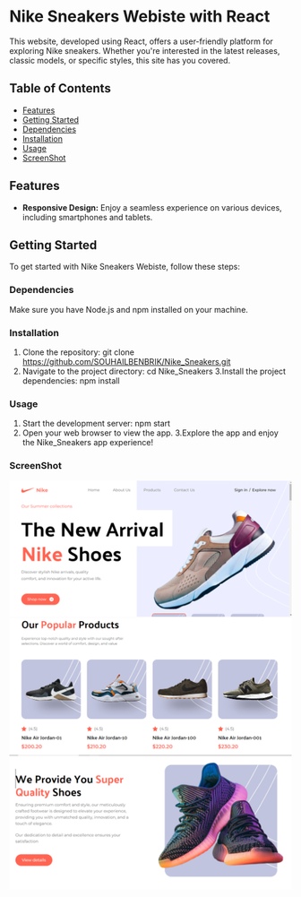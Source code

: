 # Nike Sneakers Webiste with React

This website, developed using React, offers a user-friendly platform for exploring Nike sneakers. Whether you're interested in the latest releases, classic models, or specific styles, this site has you covered.


## Table of Contents

- [Features](#features)
- [Getting Started](#getting-started)
- [Dependencies](#dependencies)
- [Installation](#installation)
- [Usage](#usage)
- [ScreenShot](#ScreenShot)

## Features
- **Responsive Design:** Enjoy a seamless experience on various devices, including smartphones and tablets.


## Getting Started

To get started with  Nike Sneakers Webiste, follow these steps:

### Dependencies

Make sure you have Node.js and npm installed on your machine.

### Installation

1. Clone the repository:
   git clone https://github.com/SOUHAILBENBRIK/Nike_Sneakers.git
2. Navigate to the project directory:
   cd Nike_Sneakers
3.Install the project dependencies:
   npm install
### Usage

1. Start the development server:
   npm start
2. Open your web browser  to view the app.
3.Explore the app and enjoy the Nike_Sneakers app experience!

### ScreenShot
![1.screenshot](https://github.com/SOUHAILBENBRIK/Nike_Sneakers/blob/master/public/Capture.PNG)
![2.screenshot](https://github.com/SOUHAILBENBRIK/Nike_Sneakers/blob/master/public/Capture1.PNG)
![3.screenshot](https://github.com/SOUHAILBENBRIK/Nike_Sneakers/blob/master/public/Capture2.PNG)
